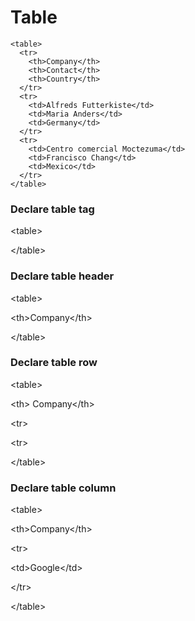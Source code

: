 # Table

```
<table>
  <tr>
    <th>Company</th>
    <th>Contact</th>
    <th>Country</th>
  </tr>
  <tr>
    <td>Alfreds Futterkiste</td>
    <td>Maria Anders</td>
    <td>Germany</td>
  </tr>
  <tr>
    <td>Centro comercial Moctezuma</td>
    <td>Francisco Chang</td>
    <td>Mexico</td>
  </tr>
</table>
```



### Declare table tag

\<table>

\</table>



### Declare table header

\<table>

&#x20;             \<th>Company\</th>

\</table>



### Declare table row&#x20;

\<table>

&#x20;         \<th> Company\</th>

&#x20;         \<tr>

&#x20;         \<tr>

\</table>



### Declare table column

\<table>

&#x20;             \<th>Company\</th>

&#x20;             \<tr>

&#x20;                     \<td>Google\</td>

&#x20;             \</tr>

\</table>
